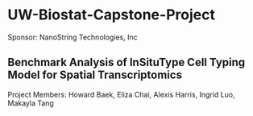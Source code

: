 # UW-Biostat-Capstone-Project

Sponsor: NanoString Technologies, Inc 

## Benchmark Analysis of InSituType Cell Typing Model for Spatial Transcriptomics 

Project Members: Howard Baek, Eliza Chai, Alexis Harris, Ingrid Luo, Makayla Tang 
